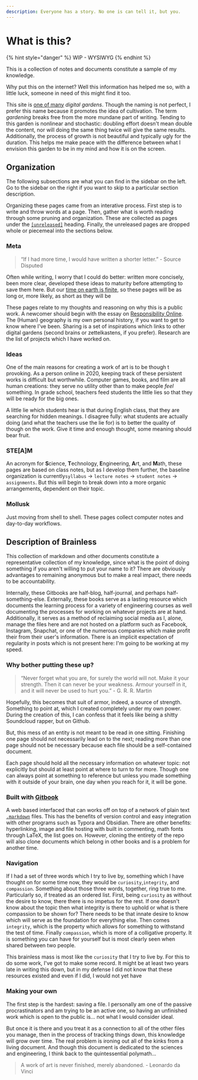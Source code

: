 ```yaml
---
description: Everyone has a story. No one is can tell it, but you.
---
```


# What is this?

{% hint style="danger" %}
WIP - WYSIWYG
{% endhint %}

This is a collection of notes and documents constitute a sample of my knowledge.&#x20;

Why put this on the internet? Well this information has helped me so, with a little luck, someone in need of this might find it too.&#x20;

This site is [one of many](../meta/sharing/inspirations.md) _digital gardens_. Though the naming is not perfect, I prefer this name because it promotes the idea of cultivation. The term _gardening_ breaks free from the more mundane part of writing. Tending to this garden is nonlinear and stochastic: doubling effort doesn't mean double the content, nor will doing the same thing twice will give the same results. Additionally, the process of growth is not beautiful and typically ugly for the duration. This helps me make peace with the difference between what I envision this garden to be in my mind and how it is on the screen. &#x20;

## Organization&#x20;

The following subsections are what you can find in the sidebar on the left. Go to the sidebar on the right if you want to skip to a particular section description.&#x20;

Organizing these pages came from an interative process. First step is to write and throw words at a  page. Then, gather what is worth reading through some pruning and organization. These are collected as pages under the [`[unreleased]`](https://nkintc.gitbook.io/brainless/unreleased) heading. Finally, the unreleased pages are dropped whole or piecemeal into the sections below.&#x20;

### Meta

> “If I had more time, I would have written a shorter letter.” - Source Disputed&#x20;

Often while writing, I worry that I could do better: written more concisely, been more clear, developed these ideas to maturity before attempting to save them here. But our [time on earth is finite](../meta/calculus/death/), so these pages will be as long or, more likely, as short as they will be

These pages relate to my thoughts and reasoning on why this is a public work. A newcomer should begin with the essay on [Responsibility Online](https://nkintc.gitbook.io/brainless/meta/responsibility). The (Human) geography is my own personal history, if you want to get to know where I've been. Sharing is a set of inspirations which links to other digital gardens (second brains or zettelkastens, if you prefer). Research are the list of projects which I have worked on.&#x20;

### Ideas

One of the main reasons for creating a work of art is to be though t provoking. As a person online in 2020, keeping track of these persistent works is difficult but worthwhile. Computer games, books, and film are all human creations: they serve no utility other than to make people _feel_ something. In grade school, teachers feed students the little lies so that they will be ready for the big ones.&#x20;

A little lie which students hear is that during English class, that they are searching for hidden meanings. I disagree fully: what students are actually doing (and what the teachers use the lie for) is to better the quality of though on the work. Give it time and enough thought, some meaning should bear fruit. &#x20;

### STE\[A]M

An acronym for **S**cience, **T**echnology, **E**ngineering, **A**rt, and **M**ath, these pages are based on class notes, but as I develop them further, the baseline organization is currently`syllabus` -> `lecture notes` -> `student notes` -> `assignments`. But this will begin to break down into a more organic arrangements, dependent on their topic.&#x20;

### Mollusk

Just moving from shell to shell. These pages collect computer notes and day-to-day workflows.&#x20;

## Description of Brainless

This collection of markdown and other documents constitute a representative collection of my knowledge, since what is the point of doing something if you aren't willing to put your name to it? There  are obviously advantages to remaining anonymous but to make a real impact, there needs to be accountability.&#x20;

Internally, these Gitbooks are half-blog, half-journal, and perhaps half-something-else. Externally, these books serve as a lasting resource which documents the learning process for a variety of engineering courses as well documenting the processes for working on whatever projects are at hand. Additionally, it serves as a method of reclaiming social media as I, alone, manage the files here and are not hosted on a platform such as Facebook, Instagram, Snapchat, or one of the numerous companies which make profit their from their user's information. There is an implicit expectation of regularity in posts which is not present here: I'm going to be working at my speed.

### Why bother putting these up?

> “Never forget what you are, for surely the world will not. Make it your strength. Then it can never be your weakness. Armour yourself in it, and it will never be used to hurt you.” - G. R. R. Martin

Hopefully, this becomes that suit of armor, indeed, a source of strength. Something to point at, which I created completely under my own power. During the creation of this, I can confess that it feels like being a shitty Soundcloud rapper, but on Github.&#x20;

But, this mess of an entity is not meant to be read in one sitting. Finishing one page should not necessarily lead on to the next; reading more than one page should not be necessary because each file should be a self-contained document.

Each page should hold all the necessary information on whatever topic: not explicitly but should at least point at where to turn to for more. Though one can always point at something to reference but unless you made something with it outside of your brain, one day when you reach for it, it will be gone.&#x20;

### Built with [Gitbook](https://docs.gitbook.com/)

A web based interfaced that can works off on top of a network of plain text [`.markdown`](https://commonmark.org/help/)  files. This has the benefits of version control and easy integration with other programs such as Typora and Obsidian. There are other benefits: hyperlinking, image and file hosting with built in commenting, math fonts through LaTeX, the list goes on. However, cloning the entirety of the repo will also clone documents which belong in other books and is a problem for another time.&#x20;

### Navigation&#x20;

If I had a set of three words which I try to live by, something which I have thought on for some time now, they would be `curiosity`,`integrity`, and `compassion`. Something about those three words, together, ring true to me. Particularly so, if treated as an ordered list. First, being `curiosity` as without the desire to know, there there is no impetus for the rest. If one doesn't know about the topic then what integrity is there to uphold or what is there compassion to be shown for? There needs to be that innate desire to know which will serve as the foundation for everything else. Then comes `integrity`, which is the property which allows for something to withstand the test of time. Finally `compassion`, which is more of a colligative property. It is something you can have for yourself but is most clearly seen when shared between two people.&#x20;

This brainless mass is most like the `curiosity` that I try to live by. For this to do some work, I've got to make some record. It might be at least two years late in writing this down, but in my defense I did not know that these resources existed and even if I did, I would not yet have&#x20;

### Making your own

The first step is the hardest: saving a file. I personally am one of the passive procrastinators and am trying to be an active one, so having an unfinished work which is open to the public is... not what I would consider ideal.&#x20;

But once it is there and you treat it as a connection to all of the other files you manage, then in the process of tracking things down, this knowledge will grow over time. The real problem is ironing out all of the kinks from a living document. And though this document is dedicated to the sciences and engineering, I think back to the quintessential polymath...

> A work of art is never finished, merely abandoned. - Leonardo da Vinci



&#x20;

